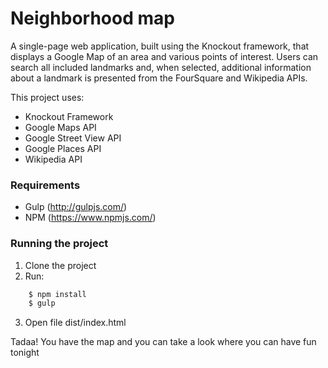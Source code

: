 # Neighborhood map

A single-page web application, built using the Knockout framework, that displays a Google Map of an area and various points of interest. Users can search all included landmarks and, when selected, additional information about a landmark is presented from the FourSquare and Wikipedia APIs.

This project uses:
* Knockout Framework
* Google Maps API
* Google Street View API
* Google Places API
* Wikipedia API

### Requirements

* Gulp (http://gulpjs.com/)
* NPM (https://www.npmjs.com/)

### Running the project
1. Clone the project
2. Run:

```python
    $ npm install
    $ gulp
```

3. Open file dist/index.html


Tadaa! You have the map and you can take a look where you can have fun tonight
